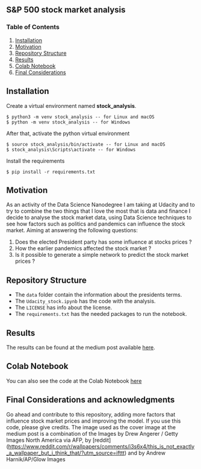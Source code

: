 ## S&P 500 stock market analysis

### Table of Contents

1. [Installation](#installation)
2. [Motivation](#motivation)
3. [Repository Structure](#repo)
4. [Results](#results)
5. [Colab Notebook](#colab)
6. [Final Considerations](#considerations)

## Installation <a name="installation"></a>

Create a virtual environment named **stock_analysis**.

```
$ python3 -m venv stock_analysis -- for Linux and macOS
$ python -m venv stock_analysis -- for Windows
```

After that, activate the python virtual environment

```
$ source stock_analysis/bin/activate -- for Linux and macOS
$ stock_analysis\Scripts\activate -- for Windows
```

Install the requirements

```
$ pip install -r requirements.txt
```


## Motivation <a name="motivation"></a>

As an activity of the Data Science Nanodegree I am taking at Udacity and to try to combine the two things that I love the most that is data and finance I decide to analyse the stock market data, using Data Science techniques to see how factors such as politics and pandemics can influence the stock market.
Aiming at answering the following questions:

1. Does the elected President party has some influence at stocks prices ?
2. How the earlier pandemics affected the stock market ?
3. Is it possible to generate a simple network to predict the stock market prices ?

## Repository Structure <a name="repo"></a>

- The `data` folder contain the information about the presidents terms.
- The `Udacity_stock.ipynb` has the code with the analysis.
- The `LICENSE` has info about the license.
- The `requirements.txt` has the needed packages to run the notebook.

## Results <a name="results"></a>

The results can be found at the medium post available [here](https://jair-neto.medium.com/does-joe-biden-victory-will-make-your-investments-at-stock-market-skyrocket-9c2dda725a1e).

## Colab Notebook <a name="colab"></a>

You can also see the code at the Colab Notebook [here](https://colab.research.google.com/drive/1l4P5aRVCDHy8jhDoSy1BbZC7_fU9i3BI?usp=sharing)

## Final Considerations and acknowledgments <a name="considerations"></a>

Go ahead and contribute to this repository, adding more factors that influence stock market prices and improving the model. If you use this code, please give credits.
The image used as the cover image at the medium post is a combination of the Images by Drew Angerer / Getty Images North America via AFP, by [reddit] (https://www.reddit.com/r/wallpapers/comments/i3s6x4/this_is_not_exactly_a_wallpaper_but_i_think_that/?utm_source=ifttt) and by Andrew Harnik/AP/Glow Images
